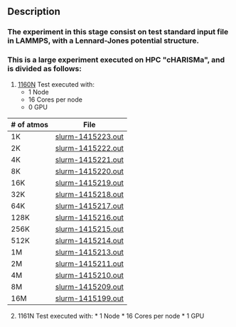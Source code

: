 ## Description
### The experiment in this stage consist on test standard input file in LAMMPS, with a Lennard-Jones potential structure.
### This is a large experiment executed on HPC "cHARISMa", and is divided as follows:

1. [1160N](lj/1160N/) Test executed with:
	* 1 Node
	* 16 Cores per node
	* 0 GPU

|   # of atmos  |   File   |
|   ----    |   ------  |
|   1K   |   [slurm-1415223.out](lj/1160N/slurm-1415223.out)    |
|   2K    |   [slurm-1415222.out](lj/1160N/slurm-1415222.out)     |
|   4K    |   [slurm-1415221.out](lj/1160N/slurm-1415221.out)     |
|   8K    |   [slurm-1415220.out](lj/1160N/slurm-1415220.out)     |
|   16K    |   [slurm-1415219.out](lj/1160N/slurm-1415219.out)     |
|   32K    |   [slurm-1415218.out](lj/1160N/slurm-1415218.out)     |
|   64K    |   [slurm-1415217.out](lj/1160N/slurm-1415217.out)     |
|   128K    |   [slurm-1415216.out](lj/1160N/slurm-1415216.out)     |
|   256K    |   [slurm-1415215.out](lj/1160N/slurm-1415215.out)     |
|   512K    |   [slurm-1415214.out](lj/1160N/slurm-1415214.out)     |
|   1M    |   [slurm-1415213.out](lj/1160N/slurm-1415213.out)     |
|   2M    |   [slurm-1415211.out](lj/1160N/slurm-1415211.out)     |
|   4M    |   [slurm-1415210.out](lj/1160N/slurm-1415210.out)     |
|   8M    |   [slurm-1415209.out](lj/1160N/slurm-1415209.out)     |
|   16M    |   [slurm-1415199.out](lj/1160N/slurm-1415199.out)     |


2. 1161N Test executed with:
        * 1 Node
        * 16 Cores per node
        * 1 GPU

